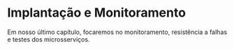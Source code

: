 # Implantação e Monitoramento

Em nosso último capítulo, focaremos no monitoramento, resistência a falhas e testes dos microsserviços.

<!--

# Implantação e Monitoramento

## Testes de Integração

## Verificar a disponibilidade e o tempo de resposta dos microsserviços - Spring Boot Actuator

## Administração de containers - Swarm

## Escalonamento para suportar o aumento no tráfego

## Autenticação, Autorização e Rastreamento

-->
